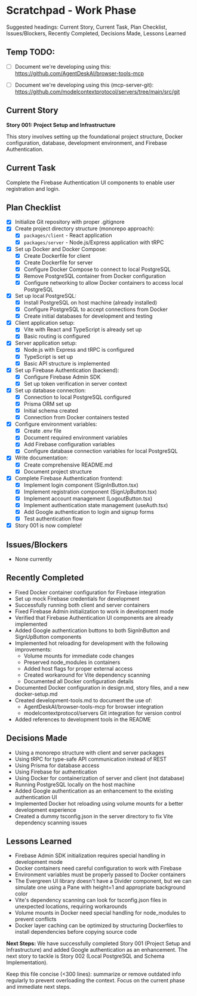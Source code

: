 # Scratchpad - Work Phase

Suggested headings: Current Story, Current Task, Plan Checklist, Issues/Blockers, Recently Completed, Decisions Made, Lessons Learned

## Temp TODO:
- [ ] Document we're developing using this: https://github.com/AgentDeskAI/browser-tools-mcp
- [ ] Document we're developing using this (mcp-server-git): https://github.com/modelcontextprotocol/servers/tree/main/src/git


## Current Story
**Story 001: Project Setup and Infrastructure**

This story involves setting up the foundational project structure, Docker configuration, database, development environment, and Firebase Authentication.

## Current Task
Complete the Firebase Authentication UI components to enable user registration and login.

## Plan Checklist
- [x] Initialize Git repository with proper .gitignore
- [x] Create project directory structure (monorepo approach):
  - [x] `packages/client` - React application
  - [x] `packages/server` - Node.js/Express application with tRPC
- [x] Set up Docker and Docker Compose:
  - [x] Create Dockerfile for client
  - [x] Create Dockerfile for server
  - [x] Configure Docker Compose to connect to local PostgreSQL
  - [x] Remove PostgreSQL container from Docker configuration
  - [x] Configure networking to allow Docker containers to access local PostgreSQL
- [x] Set up local PostgreSQL:
  - [x] Install PostgreSQL on host machine (already installed)
  - [x] Configure PostgreSQL to accept connections from Docker
  - [x] Create initial databases for development and testing
- [x] Client application setup:
  - [x] Vite with React and TypeScript is already set up
  - [x] Basic routing is configured
- [x] Server application setup:
  - [x] Node.js with Express and tRPC is configured
  - [x] TypeScript is set up
  - [x] Basic API structure is implemented
- [x] Set up Firebase Authentication (backend):
  - [x] Configure Firebase Admin SDK
  - [x] Set up token verification in server context
- [x] Set up database connection:
  - [x] Connection to local PostgreSQL configured
  - [x] Prisma ORM set up
  - [x] Initial schema created
  - [x] Connection from Docker containers tested
- [x] Configure environment variables:
  - [x] Create .env file
  - [x] Document required environment variables
  - [x] Add Firebase configuration variables
  - [x] Configure database connection variables for local PostgreSQL
- [x] Write documentation:
  - [x] Create comprehensive README.md
  - [x] Document project structure
- [x] Complete Firebase Authentication frontend:
  - [x] Implement login component (SignInButton.tsx)
  - [x] Implement registration component (SignUpButton.tsx)
  - [x] Implement account management (LogoutButton.tsx)
  - [x] Implement authentication state management (useAuth.tsx)
  - [x] Add Google authentication to login and signup forms
  - [x] Test authentication flow
- [x] Story 001 is now complete!

## Issues/Blockers
- None currently

## Recently Completed
- Fixed Docker container configuration for Firebase integration
- Set up mock Firebase credentials for development
- Successfully running both client and server containers
- Fixed Firebase Admin initialization to work in development mode
- Verified that Firebase Authentication UI components are already implemented
- Added Google authentication buttons to both SignInButton and SignUpButton components
- Implemented hot reloading for development with the following improvements:
  - Volume mounts for immediate code changes
  - Preserved node_modules in containers
  - Added host flags for proper external access
  - Created workaround for Vite dependency scanning
  - Documented all Docker configuration details
- Documented Docker configuration in design.md, story files, and a new docker-setup.md
- Created development-tools.md to document the use of:
  - AgentDeskAI/browser-tools-mcp for browser integration
  - modelcontextprotocol/servers Git integration for version control
- Added references to development tools in the README

## Decisions Made
- Using a monorepo structure with client and server packages
- Using tRPC for type-safe API communication instead of REST
- Using Prisma for database access
- Using Firebase for authentication
- Using Docker for containerization of server and client (not database)
- Running PostgreSQL locally on the host machine
- Added Google authentication as an enhancement to the existing authentication UI
- Implemented Docker hot reloading using volume mounts for a better development experience
- Created a dummy tsconfig.json in the server directory to fix Vite dependency scanning issues

## Lessons Learned
- Firebase Admin SDK initialization requires special handling in development mode
- Docker containers need careful configuration to work with Firebase
- Environment variables must be properly passed to Docker containers
- The Evergreen UI library doesn't have a Divider component, but we can simulate one using a Pane with height=1 and appropriate background color
- Vite's dependency scanning can look for tsconfig.json files in unexpected locations, requiring workarounds
- Volume mounts in Docker need special handling for node_modules to prevent conflicts
- Docker layer caching can be optimized by structuring Dockerfiles to install dependencies before copying source code

**Next Steps:**
We have successfully completed Story 001 (Project Setup and Infrastructure) and added Google authentication as an enhancement. The next story to tackle is Story 002 (Local PostgreSQL and Schema Implementation).

Keep this file concise (<300 lines): summarize or remove outdated info regularly to prevent overloading the context. Focus on the current phase and immediate next steps.